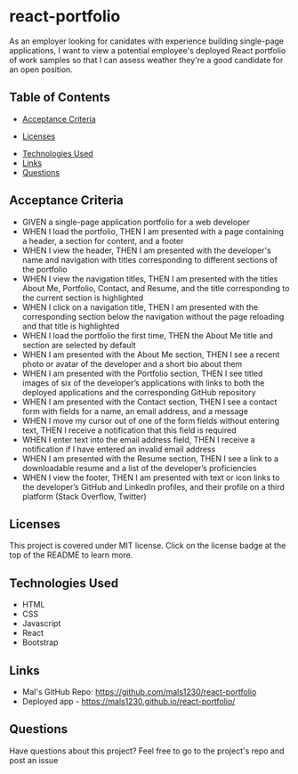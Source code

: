 # react-portfolio

As an employer looking for canidates with experience building single-page applications, I want to view a potential employee's deployed React portfolio of work samples so that I can assess weather they're a good candidate for an open position.

## Table of Contents
- [Acceptance Criteria](#acceptance-criteria)
* [Licenses](#licenses)
- [Technologies Used](#technologies-used)
- [Links](#links)
- [Questions](#questions)

## Acceptance Criteria 
- GIVEN a single-page application portfolio for a web developer
- WHEN I load the portfolio, THEN I am presented with a page containing a header, a section for content, and a footer
- WHEN I view the header, THEN I am presented with the developer's name and navigation with titles corresponding to different sections of the portfolio
- WHEN I view the navigation titles, THEN I am presented with the titles About Me, Portfolio, Contact, and Resume, and the title corresponding to the current section is highlighted
- WHEN I click on a navigation title, THEN I am presented with the corresponding section below the navigation without the page reloading and that title is highlighted
- WHEN I load the portfolio the first time, THEN the About Me title and section are selected by default
- WHEN I am presented with the About Me section, THEN I see a recent photo or avatar of the developer and a short bio about them
- WHEN I am presented with the Portfolio section, THEN I see titled images of six of the developer’s applications with links to both the deployed applications and the corresponding GitHub repository
- WHEN I am presented with the Contact section, THEN I see a contact form with fields for a name, an email address, and a message
- WHEN I move my cursor out of one of the form fields without entering text, THEN I receive a notification that this field is required
- WHEN I enter text into the email address field, THEN I receive a notification if I have entered an invalid email address
- WHEN I am presented with the Resume section, THEN I see a link to a downloadable resume and a list of the developer’s proficiencies
- WHEN I view the footer, THEN I am presented with text or icon links to the developer’s GitHub and LinkedIn profiles, and their profile on a third platform (Stack Overflow, Twitter) 

## Licenses
This project is covered under MIT license.  Click on the license badge at the top of the README to learn more.

## Technologies Used
- HTML
- CSS
- Javascript
- React 
- Bootstrap

## Links
- Mal's GitHub Repo: https://github.com/mals1230/react-portfolio
- Deployed app - https://mals1230.github.io/react-portfolio/

## Questions
Have questions about this project? Feel free to go to the project's repo and post an issue